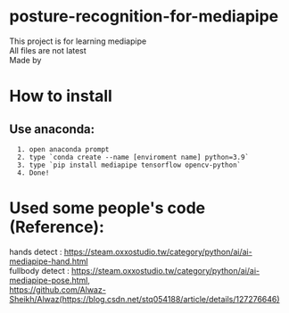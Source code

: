 # posture-recognition-for-mediapipe
This project is for learning mediapipe  
All files are not latest  
Made by  

# How to install  
  ## Use anaconda:  
      1. open anaconda prompt
      2. type `conda create --name [enviroment name] python=3.9`
      3. type `pip install mediapipe tensorflow opencv-python`
      4. Done!

# Used some people's code (Reference):  
  hands detect : https://steam.oxxostudio.tw/category/python/ai/ai-mediapipe-hand.html  
  fullbody detect : https://steam.oxxostudio.tw/category/python/ai/ai-mediapipe-pose.html,  
                      https://github.com/Alwaz-Sheikh/Alwaz(https://blog.csdn.net/stq054188/article/details/127276646)
  

